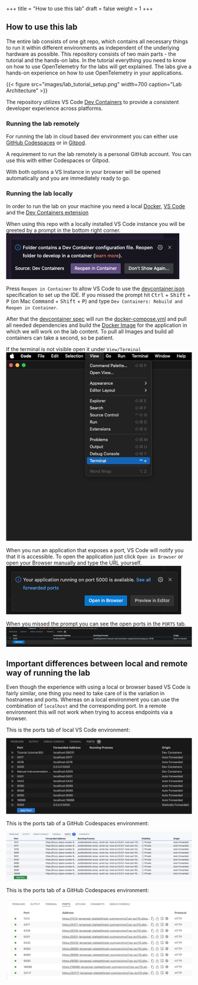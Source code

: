 +++
title = "How to use this lab"
draft = false
weight = 1
+++

## How to use this lab
The entire lab consists of one git repo, which contains all necessary things to run it within different environments as independent of the underlying hardware as possible.
This repository consists of two main parts - the tutorial and the hands-on labs. In the tutorial everything you need to know on how to use OpenTelemetry for the labs will get explained. The labs give a hands-on experience on how to use OpenTelemetry in your applications.

{{< figure src="images/lab_tutorial_setup.png" width=700 caption="Lab Architecture" >}}

The repository utilizes VS Code [Dev Containers](https://code.visualstudio.com/docs/devcontainers/containers) to provide a consistent developer experience across platforms.



### Running the lab remotely

For running the lab in cloud based dev environment you can either use [GitHub Codespaces](https://codespaces.new/JenSeReal/otel-getting-started) or in [Gitpod](https://gitpod.io/#https://github.com/JenSeReal/otel-getting-started).

A requirement to run the lab remotely is a personal GitHub account. You can use this with either Codespaces or Gitpod. 

With both options a VS Instance in your browser will be opened automatically and you are immediately ready to go.

### Running the lab locally

In order to run the lab on your machine you need a local [Docker](https://docs.docker.com/engine/install/), [VS Code](https://code.visualstudio.com/download) and the [Dev Containers extension](https://marketplace.visualstudio.com/items?itemName=ms-vscode-remote.remote-containers)

When using this repo with a locally installed VS Code instance you will be greeted by a prompt in the bottom right corner.
![Prompt to open the repo inside a Dev container](images/prompt.png)

Press `Reopen in Container` to allow VS Code to use the [devcontainer.json](.devcontainer.json) specification to set up the IDE. If you missed the prompt hit <kbd>Ctrl</kbd> + <kbd>Shift</kbd> + <kbd>P</kbd> (on Mac <kbd>Command</kbd> + <kbd>Shift</kbd> + <kbd>P</kbd>) and type `Dev Containers: Rebuild and Reopen in Container`.

After that the [devcontainer spec](.devcontainer.json) will run the [docker-compose.yml](docker-compose.yml) and pull all needed dependencies and build the [Docker Image](Dockerfile) for the application in which we will work on the lab content. To pull all Images and build all containers can take a second, so be patient.

If the terminal is not visible open it under `View/Terminal`
![Open the terminal](images/open-terminal.png)

When you run an application that exposes a port, VS Code will notify you that it is accessible. To open the application just click `Open in Browser` or open your Browser manually and type the URL yourself.
![Open the browser](images/open-port.png)

When you missed the prompt you can see the open ports in the `PORTS` tab.
![Where to find the forwarded ports](images/ports.png)

## Important differences between local and remote way of running the lab

Even though the experience with using a local or browser based VS Code is fairly similar, one thing you need to take care of is the variation in hostnames and ports.
Whereas on a local environment you can use the combination of `localhost` and the corresponding port. In a remote environment this will not work when trying to access endpoints via a browser.

This is the ports tab of local VS Code environment:

![VS Code ports](images/vscode_ports.png)

This is the ports tab of a GitHub Codespaces environment:

![Codespaces ports](images/codespaces_ports.png)

This is the ports tab of a GitHub Codespaces environment:

![Gitpod ports](images/gitpod_ports.png)


